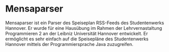 # Mensaparser
Mensaparser ist ein Parser des Speiseplan RSS-Feeds des Studentenwerks Hannover. Er wurde für eine Hausübung im Rahmen der Lehrvernastaltung Programmieren 2 an der Leibniz Universität Hannover entwickelt. 
Er ermöglicht es sehr einfach auf die Speisepläne des Studentenwerks Hannover mittels der Programmiersprache Java zuzugreifen. 
